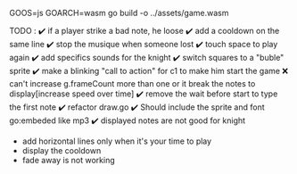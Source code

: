 GOOS=js GOARCH=wasm go build -o  ../assets/game.wasm  

TODO : 
✔️ if a player strike a bad note, he loose
✔️ add a cooldown on the same line
✔️ stop the musique when someone lost
✔️ touch space to play again
✔️ add specifics sounds for the knight
✔️ switch squares to a "buble" sprite
✔️ make a blinking "call to action" for c1 to make him start the game
❌ can't increase g.frameCount more than one or it break the notes to display[increase speed over time] 
✔️ remove the wait before start to type the first note
✔️ refactor draw.go
✔️ Should include the sprite and font go:embeded like mp3
✔️ displayed notes are not good for knight
- add horizontal lines only when it's your time to play
- display the cooldown
- fade away is not working

